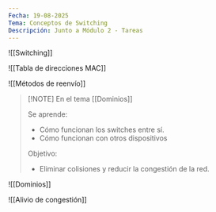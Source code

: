 ```yaml
---
Fecha: 19-08-2025
Tema: Conceptos de Switching
Descripción: Junto a Módulo 2 - Tareas
---
```



![[Switching]]

![[Tabla de direcciones MAC]]

![[Métodos de reenvío]]


> [!NOTE] En el tema [[Dominios]]
> 
> Se aprende:
> 
> - Cómo funcionan los switches entre sí.
> - Cómo funcionan con otros dispositivos
> 
> Objetivo:
> 
> - Eliminar colisiones y reducir la congestión de la red.
>

![[Dominios]]

![[Alivio de congestión]]